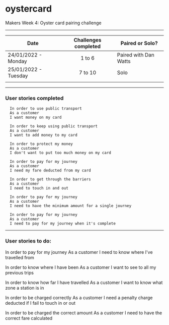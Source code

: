 # oystercard
Makers Week 4: Oyster card pairing challenge

----------

| Date                | Challenges completed   | Paired or Solo?       |  
|---------------------|----------------------  |-----------------------|
| 24/01/2022 - Monday |<center>1 to 6</center> | Paired with Dan Watts | 
| 25/01/2022 - Tuesday|<center>7 to 10</center>| Solo                  |  
|                     |                        |                       |
----------

### User stories completed
```
  In order to use public transport
  As a customer
  I want money on my card
```
```
  In order to keep using public transport
  As a customer
  I want to add money to my card
```
```
  In order to protect my money
  As a customer
  I don't want to put too much money on my card
```
```
  In order to pay for my journey
  As a customer
  I need my fare deducted from my card
```
```
  In order to get through the barriers
  As a customer
  I need to touch in and out
```
```
  In order to pay for my journey
  As a customer
  I need to have the minimum amount for a single journey
```
```
  In order to pay for my journey
  As a customer
  I need to pay for my journey when it's complete
```
----------
### User stories to do:
  In order to pay for my journey
  As a customer
  I need to know where I've travelled from

  In order to know where I have been
  As a customer
  I want to see to all my previous trips

  In order to know how far I have travelled
  As a customer
  I want to know what zone a station is in

  In order to be charged correctly
  As a customer
  I need a penalty charge deducted if I fail to touch in or out

  In order to be charged the correct amount
  As a customer
  I need to have the correct fare calculated
